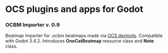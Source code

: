# OCS plugins and apps for Godot
### OCBM Importer v. 0.9
Beatmap importer for .ocbm beatmaps made via [OCS devtools](https://github.com/damnedpie/ocs-devtools "OCS devtools"). Compatible with Godot 3.4.2.
Introduces **OneCatBeatmap** resource class and **Note** class. 